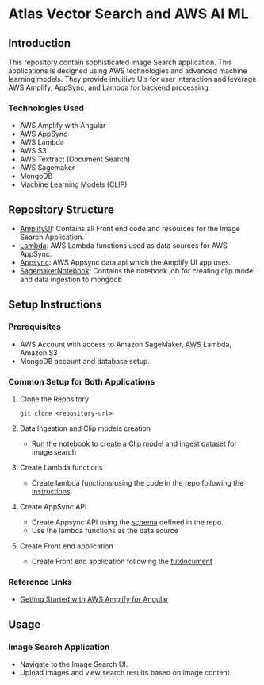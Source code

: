 
# Atlas Vector Search and AWS AI ML

## Introduction
This repository contain sophisticated image Search application. This applications is designed using AWS technologies and advanced machine learning models. They provide intuitive UIs for user interaction and leverage AWS Amplify, AppSync, and Lambda for backend processing.

### Technologies Used
- AWS Amplify with Angular
- AWS AppSync
- AWS Lambda
- AWS S3
- AWS Textract (Document Search)
- AWS Sagemaker
- MongoDB
- Machine Learning Models (CLIP)

## Repository Structure
- [AmplifyUI](https://github.com/mongodb-partners/AppModernization_Amplify_AppSync_with_MongoDB_Atlas_Vector_Search/blob/main/image-search/AmplifyUI/README.md): Contains all Front end code and resources for the Image Search Application.
- [Lambda](https://github.com/mongodb-partners/AppModernization_Amplify_AppSync_with_MongoDB_Atlas_Vector_Search/blob/main/image-search/Lambda/README.md): AWS Lambda functions used as data sources for AWS AppSync.
- [Appsync](https://github.com/mongodb-partners/AppModernization_Amplify_AppSync_with_MongoDB_Atlas_Vector_Search/blob/main/image-search/AppSync/imagesearch/README.md): AWS Appsync data api which the Amplify UI app uses.
- [SagemakerNotebook](): Contains the notebook job for creating clip model and data ingestion to mongodb



## Setup Instructions
### Prerequisites
- AWS Account with access to Amazon SageMaker, AWS Lambda, Amazon S3
- MongoDB account and database setup.

### Common Setup for Both Applications
1. Clone the Repository
   ```
   git clone <repository-url>
   ```


7. Data Ingestion and Clip models creation
   - Run the [notebook](https://github.com/mongodb-partners/AppModernization_Amplify_AppSync_with_MongoDB_Atlas_Vector_Search/tree/main/SagemakerNotebook) to create a Clip model and ingest dataset for image search




5. Create Lambda functions 
   - Create lambda functions using the code in the repo following the [instructions](https://github.com/mongodb-partners/AppModernization_Amplify_AppSync_with_MongoDB_Atlas_Vector_Search/blob/main/Lambda/README.md).   
   
6. Create AppSync API
   - Create Appsync API using the [schema](https://github.com/mongodb-partners/AppModernization_Amplify_AppSync_with_MongoDB_Atlas_Vector_Search/blob/main/Appsync/documentsearch/README.md) defined in the repo.
   - Use the lambda functions as the data source   

7. Create Front end application
   - Create Front end application following the  [tutdocument](https://github.com/mongodb-partners/AppModernization_Amplify_AppSync_with_MongoDB_Atlas_Vector_Search/tree/main/SagemakerNotebook) 



### Reference Links
- [Getting Started with AWS Amplify for Angular](https://docs.amplify.aws/angular/start/getting-started/introduction/)

## Usage
### Image Search Application
- Navigate to the Image Search UI.
- Upload images and view search results based on image content.




